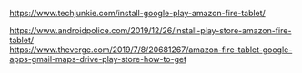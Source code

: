 

https://www.techjunkie.com/install-google-play-amazon-fire-tablet/      

https://www.androidpolice.com/2019/12/26/install-play-store-amazon-fire-tablet/     
https://www.theverge.com/2019/7/8/20681267/amazon-fire-tablet-google-apps-gmail-maps-drive-play-store-how-to-get     


